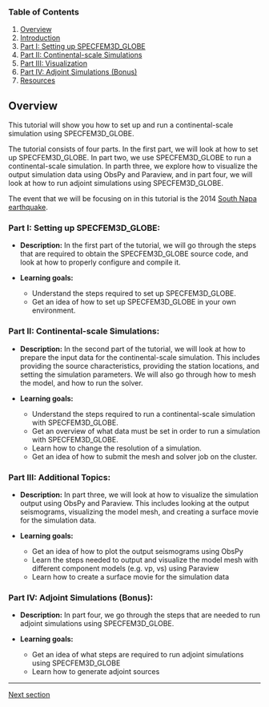 
### Table of Contents
1. [Overview](/index.md)
2. [Introduction](/intro_specfem.md)
3. [Part I: Setting up SPECFEM3D_GLOBE](/setup_specfem3d.md)
4. [Part II: Continental-scale Simulations](/prepare_data.md)
5. [Part III: Visualization](/vis_seismo.md)
6. [Part IV: Adjoint Simulations (Bonus)](/run_adj_solver.md)
7. [Resources](resources.md)


## Overview

This tutorial will show you how to set up and run a continental-scale
simulation using SPECFEM3D_GLOBE.

The tutorial consists of four parts. In the first part, we will look at how to
set up SPECFEM3D_GLOBE. In part two, we use SPECFEM3D_GLOBE to run a
continental-scale simulation. In parth three, we explore how to visualize the
output simulation data using ObsPy and Paraview, and in part four, we will look 
at how to run adjoint simulations using SPECFEM3D_GLOBE.

The event that we will be focusing on in this tutorial is the 2014 [South Napa
earthquake](https://en.wikipedia.org/wiki/2014_South_Napa_earthquake).


### Part I: Setting up SPECFEM3D_GLOBE: 

* **Description:** In the first part of the tutorial, we will go through the steps
  that are required to obtain the SPECFEM3D_GLOBE source code, and look at how
  to properly configure and compile it.

* **Learning goals:**
    * Understand the steps required to set up SPECFEM3D_GLOBE.
    * Get an idea of how to set up SPECFEM3D_GLOBE in your own environment.


### Part II: Continental-scale Simulations:

* **Description:** In the second part of the tutorial, we will look at how to prepare
  the input data for the continental-scale simulation. This includes providing
  the source characteristics, providing the station locations, and setting the
  simulation parameters. We will also go through how to mesh the model, and how
  to run the solver.

* **Learning goals:**
    * Understand the steps required to run a continental-scale simulation with SPECFEM3D_GLOBE.
    * Get an overview of what data must be set in order to run a simulation with SPECFEM3D_GLOBE.
    * Learn how to change the resolution of a simulation.
    * Get an idea of how to submit the mesh and solver job on the cluster.


### Part III: Additional Topics:

* **Description:** In part three, we will look at how to visualize the
  simulation output using ObsPy and Paraview. This includes looking at the
  output seismograms, visualizing the model mesh, and creating a surface movie
  for the simulation data.

* **Learning goals:**
    * Get an idea of how to plot the output seismograms using ObsPy
    * Learn the steps needed to output and visualize the model mesh with
      different component models (e.g. vp, vs) using Paraview
    * Learn how to create a surface movie for the simulation data


### Part IV: Adjoint Simulations (Bonus):

* **Description:** In part four, we go through the steps that are needed to run
  adjoint simulations using SPECFEM3D_GLOBE.

* **Learning goals:**
    * Get an idea of what steps are required to run adjoint simulations using
      SPECFEM3D_GLOBE
    * Learn how to generate adjoint sources


---

[Next section](/intro_specfem.md)
